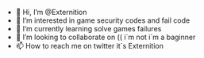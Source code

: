 - 👋 Hi, I’m @Externition
- 👀 I’m interested in game security codes and fail code 
- 🌱 I’m currently learning solve games failures 
- 💞️ I’m looking to collaborate on (( i´m not i´m a baginner 
- 📫 How to reach me on twitter it´s Externition 

<!---
Externition/Externition is a ✨ special ✨ repository because its `README.md` (this file) appears on your GitHub profile.
You can click the Preview link to take a look at your changes.
--->
